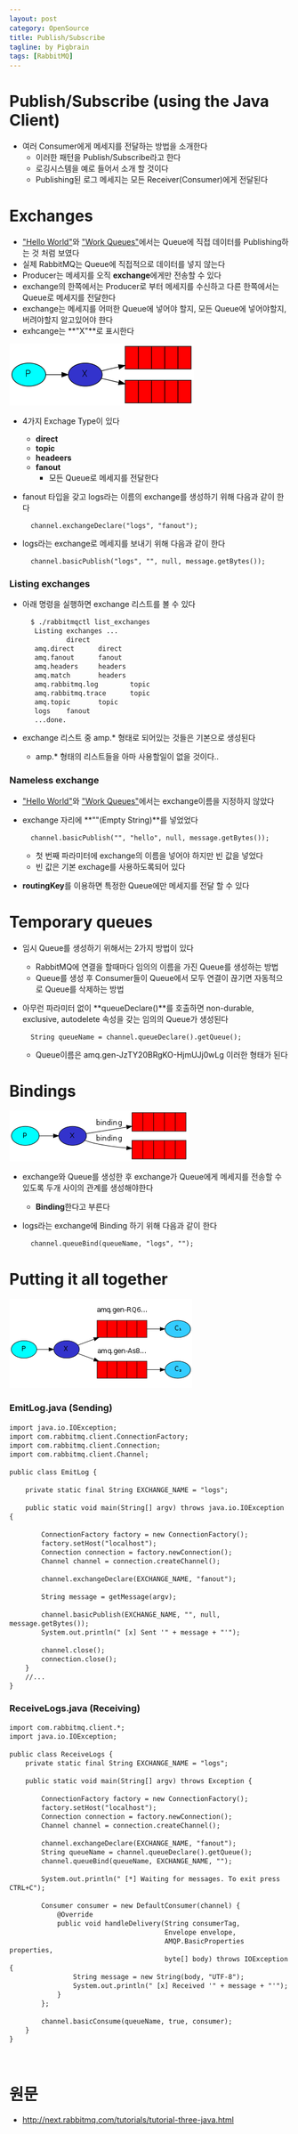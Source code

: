 ```yaml
---
layout: post
category: OpenSource
title: Publish/Subscribe
tagline: by Pigbrain
tags: [RabbitMQ]
---
```

  
<!--more-->  
  
# Publish/Subscribe (using the Java Client)  
* 여러 Consumer에게 메세지를 전달하는 방법을 소개한다  
	* 이러한 패턴을 Publish/Subscribe라고 한다  
	* 로깅시스템을 예로 들어서 소개 할 것이다  
	* Publishing된 로그 메세지는 모든 Receiver(Consumer)에게 전달된다  
  
# Exchanges  
* ["Hello World"](http://pigbrain.github.io/opensource/2016/04/07/RabbitMQ_HelloWorld_on_RabbitMQ)와 ["Work Queues"](http://pigbrain.github.io/opensource/2016/04/08/RabbitMQ_WorkQueues_on_RabbitMQ)에서는 Queue에 직접 데이터를 Publishing하는 것 처럼 보였다    
* 실제 RabbitMQ는 Queue에 직접적으로 데이터를 넣지 않는다  
* Producer는 메세지를 오직 **exchange**에게만 전송할 수 있다  
* exchange의 한쪽에서는 Producer로 부터 메세지를 수신하고 다른 한쪽에서는 Queue로 메세지를 전달한다  
* exchange는 메세지를 어떠한 Queue에 넣어야 할지, 모든 Queue에 넣어야할지, 버려야할지 알고있어야 한다  
* exhcange는 **"X"**로 표시한다  
  
<img src="/assets/themes/Snail/img/OpenSource/RabbitMQ/Publish_Subscribe/exchanges.png" alt="">  
  
* 4가지 Exchage Type이 있다  
	* **direct**  
	* **topic**  
	* **headeers**  
	* **fanout**  
		* 모든 Queue로 메세지를 전달한다  
* fanout 타입을 갖고 logs라는 이름의 exchange를 생성하기 위해 다음과 같이 한다  
	
		channel.exchangeDeclare("logs", "fanout");
		
* logs라는 exchange로 메세지를 보내기 위해 다음과 같이 한다  
		
		channel.basicPublish("logs", "", null, message.getBytes());
		
  
  
### Listing exchanges  
* 아래 명령을 실행하면 exchange 리스트를 볼 수 있다  

		$ ./rabbitmqctl list_exchanges  
		 Listing exchanges ...
		         direct
		 amq.direct      direct
		 amq.fanout      fanout
		 amq.headers     headers
		 amq.match       headers
		 amq.rabbitmq.log        topic
		 amq.rabbitmq.trace      topic
		 amq.topic       topic
		 logs    fanout
		 ...done.  
  
* exchange 리스트 중 amp.* 형태로 되어있는 것들은 기본으로 생성된다  
	* amp.* 형태의 리스트들을 아마 사용할일이 없을 것이다.. 
  
### Nameless exchange  
* ["Hello World"](http://pigbrain.github.io/opensource/2016/04/07/RabbitMQ_HelloWorld_on_RabbitMQ)와 ["Work Queues"](http://pigbrain.github.io/opensource/2016/04/08/RabbitMQ_WorkQueues_on_RabbitMQ)에서는 exchange이름을 지정하지 않았다  
* exchange 자리에 **""(Empty String)**를 넣었었다  
		
		channel.basicPublish("", "hello", null, message.getBytes());  
		
	* 첫 번째 파라미터에 exchange의 이름을 넣어야 하지만 빈 값을 넣었다  
	* 빈 값은 기본 exchage를 사용하도록되어 있다  
* **routingKey**를 이용하면 특정한 Queue에만 메세지를 전달 할 수 있다  
  
# Temporary queues 
* 임시 Queue를 생성하기 위해서는 2가지 방법이 있다  
	* RabbitMQ에 연결을 할때마다 임의의 이름을 가진 Queue를 생성하는 방법  
	* Queue를 생성 후 Consumer들이 Queue에서 모두 연결이 끊기면 자동적으로 Queue를 삭제하는 방법  
* 아무런 파라미터 없이 **queueDeclare()**를 호출하면 non-durable, exclusive, autodelete 속성을 갖는 임의의 Queue가 생성된다  
		
		String queueName = channel.queueDeclare().getQueue();  
	
	* Queue이름은 amq.gen-JzTY20BRgKO-HjmUJj0wLg 이러한 형태가 된다  
  
# Bindings  
  
<img src="/assets/themes/Snail/img/OpenSource/RabbitMQ/Publish_Subscribe/bindings.png" alt="">  
  
* exchange와 Queue를 생성한 후 exchange가 Queue에게 메세지를 전송할 수 있도록 두개 사이의 관계를 생성해야한다  
	* **Binding**한다고 부른다  
* logs라는 exchange에 Binding 하기 위해 다음과 같이 한다  
		
		channel.queueBind(queueName, "logs", "");
		
# Putting it all together  
  
<img src="/assets/themes/Snail/img/OpenSource/RabbitMQ/Publish_Subscribe/python-three-overall.png" alt="">  
  

### EmitLog.java (Sending)  
	
	import java.io.IOException;
	import com.rabbitmq.client.ConnectionFactory;
	import com.rabbitmq.client.Connection;
	import com.rabbitmq.client.Channel;
	
	public class EmitLog {

		private static final String EXCHANGE_NAME = "logs";
		
		public static void main(String[] argv) throws java.io.IOException {
	
			ConnectionFactory factory = new ConnectionFactory();
			factory.setHost("localhost");
			Connection connection = factory.newConnection();
			Channel channel = connection.createChannel();
			
			channel.exchangeDeclare(EXCHANGE_NAME, "fanout");
			
			String message = getMessage(argv);
	
			channel.basicPublish(EXCHANGE_NAME, "", null, message.getBytes());
			System.out.println(" [x] Sent '" + message + "'");
			
			channel.close();
			connection.close();
		}
		//...
	}  
  
### ReceiveLogs.java (Receiving)  
	
	import com.rabbitmq.client.*;  
	import java.io.IOException;  
	
	public class ReceiveLogs {
		private static final String EXCHANGE_NAME = "logs";
		
		public static void main(String[] argv) throws Exception {
		
			ConnectionFactory factory = new ConnectionFactory();
			factory.setHost("localhost");
			Connection connection = factory.newConnection();
			Channel channel = connection.createChannel();
		
			channel.exchangeDeclare(EXCHANGE_NAME, "fanout");
			String queueName = channel.queueDeclare().getQueue();
			channel.queueBind(queueName, EXCHANGE_NAME, "");
			
			System.out.println(" [*] Waiting for messages. To exit press CTRL+C");
			
			Consumer consumer = new DefaultConsumer(channel) {
				@Override
				public void handleDelivery(String consumerTag, 
				                           Envelope envelope,
				                           AMQP.BasicProperties properties, 
				                           byte[] body) throws IOException {
					String message = new String(body, "UTF-8");
					System.out.println(" [x] Received '" + message + "'");
				}
			};
			
			channel.basicConsume(queueName, true, consumer);
		}
	}
  
<br>  
  



# 원문   
* http://next.rabbitmq.com/tutorials/tutorial-three-java.html  
